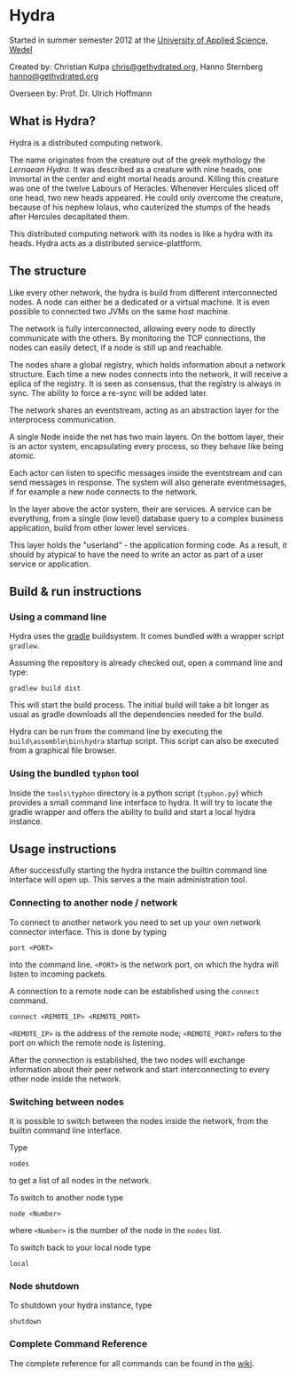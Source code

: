 Hydra
=====

Started in 
	summer semester 2012 
at the
	[University of Applied Science, Wedel](http://fh-wedel.de)


Created by:
	Christian Kulpa <chris@gethydrated.org>,
	Hanno Sternberg <hanno@gethydrated.org>
	
Overseen by:
	Prof. Dr. Ulrich Hoffmann


What is Hydra?
--------------

Hydra is a distributed computing network.

The name originates from the creature out of the greek mythology the *Lernaean Hydra*. 
It was described as a creature with nine heads, one immortal in the center and eight mortal heads around. 
Killing this creature was one of the twelve Labours of Heracles. 
Whenever Hercules sliced off one head, two new heads appeared. 
He could only overcome the creature, because of his nephew Iolaus, 
who cauterized the stumps of the heads after Hercules decapitated them.

This distributed computing network with its nodes is like a hydra with its heads.
Hydra acts as a distributed service-plattform. 


The structure
-------------

Like every other network, the hydra is build from different interconnected nodes.
A node can either be a dedicated or a virtual machine. 
It is even possible to connected two JVMs on the same host machine.

The network is fully interconnected, allowing every node to directly communicate
with the others. By monitoring the TCP connections, the nodes can easily detect,
if a node is still up and reachable.

The nodes share a global registry, which holds information about a network 
structure. Each time a new nodes connects into the network, it will receive a 
eplica of the registry. It is seen as consensus, that the registry is always in 
sync. The ability to force a re-sync will be added later.

The network shares an eventstream, acting as an abstraction layer for the 
interprocess communication.

A single Node inside the net has two main layers.
On the bottom layer, their is an actor system, encapsulating every process, so 
they behave like being atomic. 

Each actor can listen to specific messages inside the eventstream and can send 
messages in response. 
The system will also generate eventmessages, if for example a new node connects
to the network.

In the layer above the actor system, their are services.
A service can be everything, from a single (low level) database query to a 
complex business application, build from other lower level services.

This layer holds the "userland" - the application forming code.
As a result, it should by atypical to have the need to write an actor as part
of a user service or application.

Build & run instructions
------------------------

### Using a command line

Hydra uses the [gradle](http://www.gradle.org/) buildsystem.
It comes bundled with a wrapper script `gradlew`.

Assuming the repository is already checked out, open a command line and type:

	gradlew build dist
	
This will start the build process. The initial build will take a bit longer as 
usual as gradle downloads all the dependencies needed for the build.

Hydra can be run from the command line by executing the 
`build\assemble\bin\hydra` startup script. This script can also be executed 
from a graphical file browser.

### Using the bundled `typhon` tool

Inside the `tools\typhon` directory is a python script (`typhon.py`) 
which provides a small command line interface to hydra.
It will try to locate the gradle wrapper and offers the ability to build and 
start a local hydra instance.


Usage instructions
------------------

After successfully starting the hydra instance the builtin command line 
interface will open up. This serves a the main administration tool.

### Connecting to another node / network

To connect to another network you need to set up your own network connector 
interface.
This is done by typing

	port <PORT>
	
into the command line. `<PORT>` is the network port, on which the hydra will 
listen to incoming packets.

A connection to a remote node can be established using the `connect` command.

	connect <REMOTE_IP> <REMOTE_PORT>
	
`<REMOTE_IP>` is the address of the remote node; `<REMOTE_PORT>` refers to the 
port on which the remote node is listening.

After the connection is established, the two nodes will exchange information 
about their peer network and start interconnecting to every other node inside 
the network.

### Switching between nodes

It is possible to switch between the nodes inside the network, from the builtin
command line interface.

Type

	nodes
	
to get a list of all nodes in the network.

To switch to another node type

	node <Number>
	
where `<Number>` is the number of the node in the `nodes` list.

To switch back to your local node type

	local

### Node shutdown

To shutdown your hydra instance, type 

	shutdown
	
### Complete Command Reference

The complete reference for all commands can be found in the [wiki](https://github.com/AlmostIntelligent/Hydra/wiki/Command-Reference).



